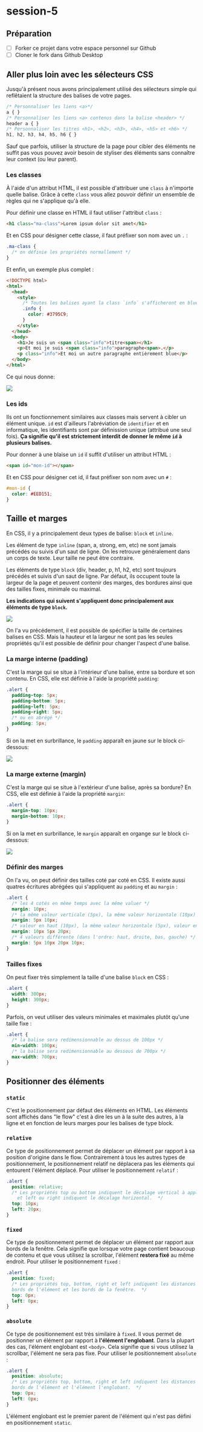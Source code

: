 # session-5

## Préparation

- [ ] Forker ce projet dans votre espace personnel sur Github
- [ ] Cloner le fork dans Github Desktop

## Aller plus loin avec les sélecteurs CSS

Jusqu'à présent nous avons principalement utilisé des sélecteurs simple qui reflêtaient
la structure des balises de votre pages.

```css
/* Personnaliser les liens <a>*/
a { }
/* Personnaliser les liens <a> contenus dans la balise <header> */
header a { }
/* Personnaliser les titres <h1>, <h2>, <h3>, <h4>, <h5> et <h6> */
h1, h2, h3, h4, h5, h6 { }
```

Sauf que parfois, utiliser la structure de la page pour cibler des éléments ne suffit pas
vous pouvez avoir besoin de styliser des éléments sans connaître leur context (ou leur parent).

### Les classes

À l'aide d'un attribut HTML, il est possible d'attribuer une `class` à n'importe quelle
balise. Grâce à cette `class` vous allez pouvoir définir un ensemble de règles qui ne
s'applique qu'à elle.

Pour définir une classe en HTML il faut utiliser l'attribut `class` :

```html
<h1 class="ma-class">Lorem ipsum dolor sit amet</h1>
```

Et en CSS pour désigner cette classe, il faut préfixer son nom avec un `.` :

```css
.ma-class {
  /* on définie les propriétés normallement */
}
```

Et enfin, un exemple plus complet :

```html
<!DOCTYPE html>
<html>
  <head>    
    <style>
      /* Toutes les balises ayant la class `info` s'afficheront en blue */
      .info {
        color: #3795C9;
      }
    </style>
  </head>
  <body>
    <h1>Je suis un <span class="info">titre<span></h1>
    <p>Et moi je suis <span class="info">paragraphe<span>.</p>
    <p class="info">Et moi un autre paragraphe entièrement blue</p>      
  </body>
</html>
```

Ce qui nous donne:

<kbd>![](images/class.png)</kbd>

### Les ids

Ils ont un fonctionnement similaires aux classes mais servent à cibler un élément unique.
`id` est d'ailleurs l'abréviation de `identifier` et en informatique, les identifiants sont
par définission unique (attribué une seul fois). **Ça signifie qu'il est strictement
interdit de donner le même `id` à plusieurs balises.**

Pour donner à une blaise un `id` il suffit d'utiliser un attribut HTML :

```html
<span id="mon-id"></span>
```

Et en CSS pour désigner cet id, il faut préfixer son nom avec un `#` :

```css
#mon-id {
  color: #EED151;
}
```

## Taille et marges

En CSS, il y a principalement deux types de balise: `block` et `inline`.

Les élément de type `inline` (span, a, strong, em, etc) ne sont jamais précédés ou suivis
d'un saut de ligne. On les retrouve généralement dans un corps de texte. Leur taille ne peut
être contraire.

Les éléments de type `block` (div, header, p, h1, h2, etc) sont toujours précédés et suivis
d'un saut de ligne. Par défaut, ils occupent toute la largeur de la page et peuvent contenir
des marges, des bordures ainsi que des tailles fixes, minimale ou maximal.

**Les indications qui suivent s'appliquent donc principalement aux éléments de type `block`.**

<kbd>![](images/layout-sample.png)</kbd>

On l'a vu précédement, il est possible de spécifier la taille de certaines balises
en CSS. Mais la hauteur et la largeur ne sont pas les seules propriétés qu'il est
possible de définir pour changer l'aspect d'une balise.

### La marge interne (padding)

C'est la marge qui se situe à l'intérieur d'une balise, entre sa bordure et son contenu. En CSS, elle est définie à l'aide la propriété `padding`:

```css
.alert {
  padding-top: 5px;
  padding-bottom: 5px;
  padding-left: 5px;
  padding-right: 5px;
  /* ou en abrégé */
  padding: 5px;
}
```

Si on la met en surbrillance, le `padding` apparaît en jaune sur le block ci-dessous:

<kbd>![](images/layout-padding.png)</kbd>

### La marge externe (margin)

C'est la marge qui se situe à l'extérieur d'une balise, après sa bordure? En CSS, elle est définie à l'aide la propriété `margin`:

```css
.alert {
  margin-top: 10px;
  margin-bottom: 10px;
}
```

Si on la met en surbrillance, le `margin` apparaît en organge sur le block ci-dessous:

<kbd>![](images/layout-margin.png)</kbd>

### Définir des marges

On l'a vu, on peut définir des tailles coté par coté en CSS. Il existe aussi
quatres écritures abrégées qui s'appliquent au `padding` et au `margin` :

```css
.alert {
  /* les 4 cotés en même temps avec la même valuer */
  margin: 10px;
  /* la même valeur verticale (5px), la même valeur horizontale (10px) */
  margin: 5px 10px;
  /* valeur en haut (10px), la même valeur horizontale (5px), valeur en bas (20px) */
  margin: 10px 5px 20px;
  /* 4 valeurs différente (dans l'ordre: haut, droite, bas, gauche) */
  margin: 5px 10px 20px 10px;
}
```

### Tailles fixes

On peut fixer très simplement la taille d'une balise `block` en CSS :

```css
.alert {
  width: 300px;
  height: 300px;
}
```

Parfois, on veut utiliser des valeurs minimales et maximales plutôt qu'une taille fixe :

```css
.alert {
  /* la balise sera redimensionnable au dessus de 100px */
  min-width: 100px;  
  /* la balise sera redimensionnable au dessous de 700px */
  max-width: 700px;
}
```

## Positionner des éléments

### `static`

C'est le positionnement par défaut des éléments en HTML. Les éléments sont affichés
dans "le flow" c'est à dire les un à la suite des autres, à la ligne et en fonction
de leurs marges pour les balises de type block.

### `relative`

Ce type de positionnement permet de déplacer un élément par rapport à sa position d'origine
dans le flow. Contrairement à tous les autres types de positionnement, le positionnement
relatif ne déplacera pas les éléments qui entourent l'élément déplacé.
Pour utiliser le positionnement `relatif` :

```css
.alert {
  position: relative;
  /* Les propriétés top ou bottom indiquent le décalage vertical à appliquer
    et left ou right indiquent le décalage horizontal.  */
  top: 10px;
  left: 20px;
}
```

### `fixed`

Ce type de positionnement permet de déplacer un élément par rapport aux bords
de la fenêtre. Cela signifie que lorsque votre page contient beaucoup de contenu
et que vous utilisez la scrollbar, l'élément **restera fixé** au même endroit.
Pour utiliser le positionnement `fixed` :

```css
.alert {
  position: fixed;
  /* Les propriétés top, bottom, right et left indiquent les distances entre les
  bords de l'élément et les bords de la fenêtre.  */
  top: 0px;
  left: 0px;
}
```

### `absolute`

Ce type de positionnement est très similaire à `fixed`. Il vous permet de positionner
un élément par rapport à **l'élément l'englobant**. Dans la plupart des cas, l'élément
englobant est `<body>`. Cela signifie que si vous utilisez la scrollbar, l'élément ne sera
pas fixe. Pour utiliser le positionnement `absolute` :

```css
.alert {
  position: absolute;
  /* Les propriétés top, bottom, right et left indiquent les distances entre les
  bords de l'élément et l'élément l'englobant.  */
  top: 0px;
  left: 0px;
}
```

L'élément englobant est le premier parent de l'élément qui n'est pas défini en positionnement `static`.

